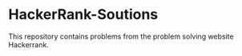 # HackerRank-Soutions
This repository contains problems from the problem solving website Hackerrank.
